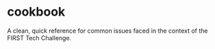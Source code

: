 # cookbook
A clean, quick reference for common issues faced in the context of the FIRST Tech Challenge.